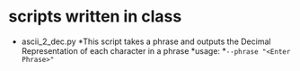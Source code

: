 # scripts written in class


- ascii_2_dec.py 
  *This script takes a phrase and outputs the Decimal Representation of each character in a phrase
  *usage:
   *`--phrase "<Enter Phrase>"`